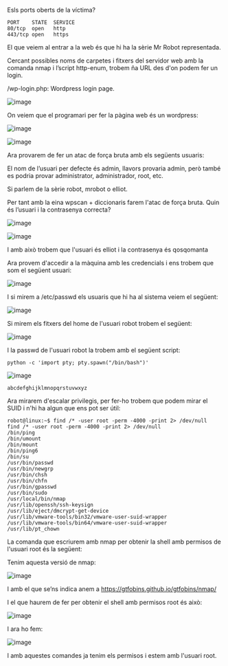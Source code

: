 Esls ports oberts de la víctima?
```
PORT    STATE  SERVICE
80/tcp  open   http
443/tcp open   https
```
El que veiem al entrar a la web és que hi ha la sèrie Mr Robot representada.




Cercant possibles noms de carpetes i fitxers del servidor web amb la comanda nmap i l’script http-enum, trobem ña URL des d'on podem fer un login.

/wp-login.php: Wordpress login page.

![image](https://github.com/user-attachments/assets/900a8374-797c-4de0-be38-82f3c95b41bd)


On veiem que el programari per fer la pàgina web és un wordpress:

![image](https://github.com/user-attachments/assets/0d4efaa3-36a2-46f0-bc22-b873d84465c5)

![image](https://github.com/user-attachments/assets/9b224601-cbc1-44dc-9889-6f3b52c59466)

Ara provarem de fer un atac de força bruta amb els següents usuaris:

El nom de l’usuari per defecte és admin, llavors provaria admin, però també es podria provar administrator, administrador, root, etc. 

Si parlem de la sèrie robot, mrobot o elliot.

Per tant amb la eina wpscan + diccionaris farem l'atac de força bruta. Quin és l’usuari i la contrasenya correcta?

![image](https://github.com/user-attachments/assets/eb330fc0-fd5a-48f7-bc33-a865d1d42600)

![image](https://github.com/user-attachments/assets/f2af87fc-4a28-4048-8ae5-d47e6ed9f706)

I amb això trobem que l'usuari és elliot i la contrasenya és qosqomanta

Ara provem d'accedir a la màquina amb les credencials i ens trobem que som el següent usuari:

![image](https://github.com/user-attachments/assets/c31180ff-a42e-4c79-bedc-4b4e2b5fad79)

I si mirem a /etc/passwd els usuaris que hi ha al sistema veiem el següent:

![image](https://github.com/user-attachments/assets/979a183c-11a0-445d-af77-9e0d786d4066)

Si mirem els fitxers del home de l'usuari robot trobem el següent:

![image](https://github.com/user-attachments/assets/45754896-a366-4b2f-a593-5eeb587e60c5)

I la passwd de l'usuari robot la trobem amb el següent script:

``python -c 'import pty; pty.spawn("/bin/bash")'``

![image](https://github.com/user-attachments/assets/97a50322-864c-48ba-97e1-54fea4dca72a)

``abcdefghijklmnopqrstuvwxyz``


Ara mirarem d'escalar privilegis, per fer-ho trobem que podem mirar el SUID i n'hi ha algun que ens pot ser útil:
````
robot@linux:~$ find /* -user root -perm -4000 -print 2> /dev/null
find /* -user root -perm -4000 -print 2> /dev/null
/bin/ping
/bin/umount
/bin/mount
/bin/ping6
/bin/su
/usr/bin/passwd
/usr/bin/newgrp
/usr/bin/chsh
/usr/bin/chfn
/usr/bin/gpasswd
/usr/bin/sudo
/usr/local/bin/nmap
/usr/lib/openssh/ssh-keysign
/usr/lib/eject/dmcrypt-get-device
/usr/lib/vmware-tools/bin32/vmware-user-suid-wrapper
/usr/lib/vmware-tools/bin64/vmware-user-suid-wrapper
/usr/lib/pt_chown
````

La comanda que escriurem amb nmap per obtenir la shell amb permisos de l'usuari root és la següent:

Tenim aquesta versió de nmap:

![image](https://github.com/user-attachments/assets/236f83c6-efba-4c88-9b25-57a33a263f72)

I amb el que se’ns indica anem a https://gtfobins.github.io/gtfobins/nmap/  

I el que haurem de fer per obtenir el shell amb permisos root és això:

![image](https://github.com/user-attachments/assets/ed976481-38a0-4e53-8e6a-aaa9bf3c5e8b)


I ara ho fem:

![image](https://github.com/user-attachments/assets/79609ccb-b035-4b72-8123-4bb4e2942791)

I amb aquestes comandes ja tenim els permisos i estem amb l'usuari root.


